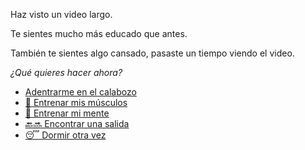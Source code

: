 Haz visto un video largo.

Te sientes mucho más educado que antes.

También te sientes algo cansado, pasaste un tiempo viendo el video.

_¿Qué quieres hacer ahora?_

- [Adentrarme en el calabozo](../1/1.md)
- [💪 Entrenar mis músculos](0-1A.md)
- [📖 Entrenar mi mente](0-1B.md)
- [🔙🔜 Encontrar una salida](../3/1.md)
- [😴 Dormir otra vez](../../../README.md)
